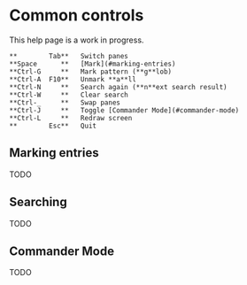 # Common controls

This help page is a work in progress.

    **        Tab**   Switch panes
    **Space      **   [Mark](#marking-entries)
    **Ctrl-G     **   Mark pattern (**g**lob)
    **Ctrl-A  F10**   Unmark **a**ll
    **Ctrl-N     **   Search again (**n**ext search result)
    **Ctrl-W     **   Clear search
    **Ctrl-_     **   Swap panes
    **Ctrl-J     **   Toggle [Commander Mode](#commander-mode)
    **Ctrl-L     **   Redraw screen
    **        Esc**   Quit

## Marking entries

TODO

## Searching

TODO

## Commander Mode

TODO
